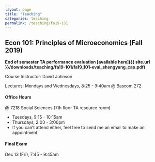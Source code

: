 ```yaml
---
layout: page
title: "Teaching"
categories: teaching
permalink: /teaching/fa19-101
---
```


## Econ 101: Principles of Microeconomics (Fall 2019)

**End of semester TA performance evaluation [available here]({{ site.url }}/downloads/teaching/fa19-101/fa19_101-eval_shengyang_cao.pdf)**

Course Instructor: David Johnson

Lectures: Mondays and Wednesdays, 8:25 - 9:40am @ Bascom 272

#### Office Hours

@ 7218 Social Sciences (7th floor TA resource room)
* Tuesdays, 9:15 - 10:15am
* Thursdays, 2:00 - 3:00pm
* If you can't attend either, feel free to send me an email to make an appointment

#### Final Exam
Dec 13 (Fri), 7:45 - 9:45am